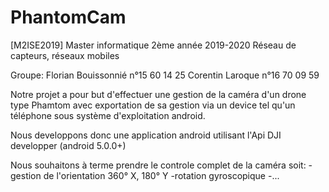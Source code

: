 # PhantomCam
[M2ISE2019] Master informatique 2ème année 2019-2020 Réseau de capteurs, réseaux mobiles


Groupe:
Florian Bouissonnié n°15 60 14 25
Corentin Laroque    n°16 70 09 59


Notre projet a pour but d'effectuer une gestion de la caméra d'un drone type Phamtom 
avec exportation de sa gestion via un device tel qu'un téléphone sous système d'exploitation android.

Nous developpons donc une application android utilisant l'Api DJI developper (android 5.0.0+)

Nous souhaitons à terme prendre le controle complet de la caméra soit:
-gestion de l'orientation 360° X, 180° Y
-rotation gyroscopique
-...
